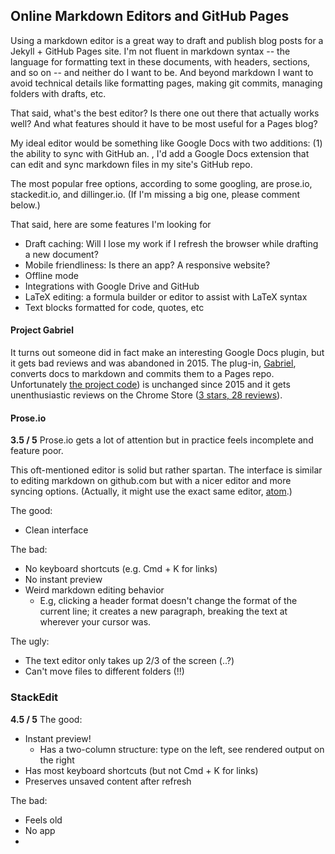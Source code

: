 ## Online Markdown Editors and GitHub Pages

Using a markdown editor is a great way to draft and publish blog posts for a Jekyll + GitHub Pages site. I'm not fluent in markdown syntax -- the language for formatting text in these documents, with headers, sections, and so on -- and neither do I want to be. And beyond markdown I want to avoid technical details like formatting pages, making git commits, managing folders with drafts, etc. 

That said, what's the best editor? Is there one out there that actually works well? And what features should it have to be most useful for a Pages blog? 

My ideal editor would be something like Google Docs with two additions: (1) the ability to sync with GitHub an. , I'd add a Google Docs extension that can edit and sync markdown files in my site's GitHub repo. 

The most popular free options, according to some googling,  are prose.io, stackedit.io, and dillinger.io. (If I'm missing a big one, please comment below.)



That said, here are some features I'm looking for
- Draft caching: Will I lose my work if I refresh the browser while drafting a new document?
- Mobile friendliness: Is there an app? A responsive website?
- Offline mode
- Integrations with Google Drive and GitHub
- LaTeX editing: a formula builder or editor to assist with LaTeX syntax
- Text blocks formatted for code, quotes, etc

#### Project Gabriel

It turns out someone did in fact make an interesting Google Docs plugin, but it gets bad reviews and was abandoned in 2015. The plug-in, [Gabriel](https://educ.io/extensions/gabriel), converts docs to markdown and commits them to a Pages repo. Unfortunately [the project code](https://github.com/thiscouldbejd/Gabriel)) is unchanged since 2015 and it gets unenthusiastic reviews on the Chrome Store ([3 stars, 28 reviews](https://chrome.google.com/webstore/detail/gabriel/okimajjeocnndpifeelaajdebkkbckff)). 

#### Prose.io

**3.5 / 5** 
Prose.io gets a lot of attention but in practice feels incomplete and feature poor. 

 This oft-mentioned editor is solid but rather spartan. The interface is similar to editing markdown on github.com but with a nicer editor and more syncing options. (Actually, it might use the exact same editor, [atom](atom.io).)

 The good:
- Clean interface

The bad:
- No keyboard shortcuts (e.g. Cmd + K for links)
- No instant preview
- Weird markdown editing behavior
  - E.g, clicking a header format doesn't change the format of the current line; it creates a new paragraph, breaking the text at wherever your cursor was. 

The ugly:
- The text editor only takes up 2/3 of the screen (..?)
- Can't move files to different folders (!!)

### StackEdit

**4.5 / 5** 
The good:
- Instant preview!
	- Has a two-column structure: type on the left, see rendered output on the right
- Has most keyboard shortcuts (but not Cmd + K for links)
- Preserves unsaved content after refresh

The bad:
- Feels old
- No app
- 
<!--stackedit_data:
eyJoaXN0b3J5IjpbODEyODUxMzg2LDIxMTQzMjcxNl19
-->